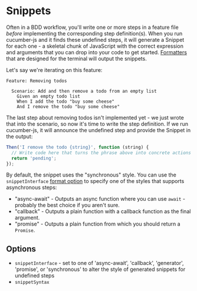 # Snippets

Often in a BDD workflow, you'll write one or more steps in a feature file _before_ implementing the corresponding step definition(s). When you run cucumber-js and it finds these undefined steps, it will generate a Snippet for each one - a skeletal chunk of JavaScript with the correct expression and arguments that you can drop into your code to get started. [Formatters](./formatters.md) that are designed for the terminal will output the snippets.

Let's say we're iterating on this feature:

```gherkin
Feature: Removing todos

  Scenario: Add and then remove a todo from an empty list
    Given an empty todo list
    When I add the todo "buy some cheese"
    And I remove the todo "buy some cheese"
```

The last step about removing todos isn't implemented yet - we just wrote that into the scenario, so now it's time to write the step definition. If we run cucumber-js, it will announce the undefined step and provide the Snippet in the output:

```js
Then('I remove the todo {string}', function (string) {
  // Write code here that turns the phrase above into concrete actions
  return 'pending';
});
```

By default, the snippet uses the "synchronous" style. You can use the `snippetInterface` [format option](./formatters.md#options) to specify one of the styles that supports asynchronous steps:

- "async-await" - Outputs an async function where you can use `await` - probably the best choice if you aren't sure.
- "callback" - Outputs a plain function with a callback function as the final argument.
- "promise" - Outputs a plain function from which you should return a `Promise`.

## Options

- `snippetInterface` - set to one of 'async-await', 'callback', 'generator', 'promise', or 'synchronous' to alter the style of generated snippets for undefined steps
- `snippetSyntax`


